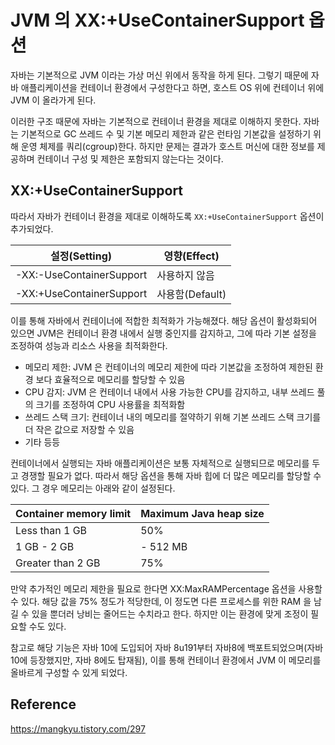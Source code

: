 # JVM 의 XX:+UseContainerSupport 옵션

자바는 기본적으로 JVM 이라는 가상 머신 위에서 동작을 하게 된다. 그렇기 때문에 자바 애플리케이션을 컨테이너 환경에서 구성한다고 하면, 호스트 OS 위에 컨테이너 위에 JVM 이 올라가게 된다.

이러한 구조 때문에 자바는 기본적으로 컨테이너 환경을 제대로 이해하지 못한다. 자바는 기본적으로 GC 쓰레드 수 및 기본 메모리 제한과 같은 런타임 기본값을 설정하기 위해 운영 체제를 쿼리(cgroup)한다. 
하지만 문제는 결과가 호스트 머신에 대한 정보를 제공하며 컨테이너 구성 및 제한은 포함되지 않는다는 것이다.

## XX:+UseContainerSupport

따라서 자바가 컨테이너 환경을 제대로 이해하도록 ```XX:+UseContainerSupport``` 옵션이 추가되었다.

| 설정(Setting)              | 	영향(Effect)   |
|--------------------------|---------------|
| -XX:-UseContainerSupport | 사용하지 않음       |
| -XX:+UseContainerSupport | 	사용함(Default) |

이를 통해 자바에서 컨테이너에 적합한 최적화가 가능해졌다. 해당 옵션이 활성화되어 있으면 JVM은 컨테이너 환경 내에서 실행 중인지를 감지하고, 그에 따라 기본 설정을 조정하여 성능과 리소스 사용을 최적화한다.

- 메모리 제한: JVM 은 컨테이너의 메모리 제한에 따라 기본값을 조정하여 제한된 환경 보다 효율적으로 메모리를 할당할 수 있음
- CPU 감지: JVM 은 컨테이너 내에서 사용 가능한 CPU를 감지하고, 내부 쓰레드 풀의 크기를 조정하여 CPU 사용률을 최적화함
- 쓰레드 스택 크기: 컨테이너 내의 메모리를 절약하기 위해 기본 쓰레드 스택 크기를 더 작은 값으로 저장할 수 있음
- 기타 등등

컨테이너에서 실행되는 자바 애플리케이션은 보통 자체적으로 실행되므로 메모리를 두고 경쟁할 필요가 없다. 따라서 해당 옵션을 통해 자바 힙에 더 많은 메모리를 할당할 수 있다. 그 경우 메모리는 아래와 같이 설정된다.

| Container memory limit <size> | Maximum Java heap size |
|-------------------------------|------------------------|
| Less than 1 GB                | 50% <size>             |
| 1 GB - 2 GB                   | <size> - 512 MB        |
| Greater than 2 GB             | 75% <size>             |


만약 추가적인 메모리 제한을 필요로 한다면 XX:MaxRAMPercentage 옵션을 사용할 수 있다. 해당 값을 75% 정도가 적당한데, 
이 정도면 다른 프로세스를 위한 RAM 을 남길 수 있을 뿐더러 낭비는 줄어드는 수치라고 한다. 하지만 이는 환경에 맞게 조정이 필요할 수도 있다.

참고로 해당 기능은 자바 10에 도입되어 자바 8u191부터 자바8에 백포트되었으며(자바10에 등장했지만, 자바 8에도 탑재됨), 
이를 통해 컨테이너 환경에서 JVM 이 메모리를 올바르게 구성할 수 있게 되었다.

## Reference

https://mangkyu.tistory.com/297